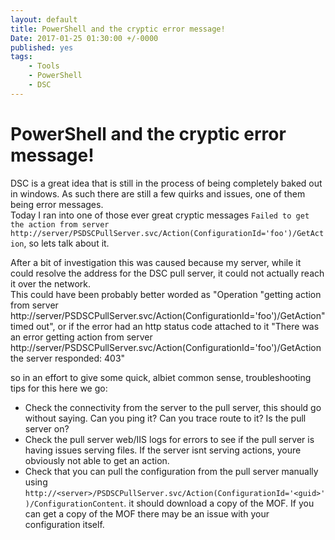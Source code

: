```yaml
---
layout: default
title: PowerShell and the cryptic error message!
Date: 2017-01-25 01:30:00 +/-0000
published: yes
tags: 
    - Tools
    - PowerShell
    - DSC
---
```


# PowerShell and the cryptic error message!

DSC is a great idea that is still in the process of being completely baked out in windows.
As such there are still a few quirks and issues, one of them being error messages.  
Today I ran into one of those ever great cryptic messages ``` Failed to get the action from server http://server/PSDSCPullServer.svc/Action(ConfigurationId='foo')/GetAction ```,
so lets talk about it.

<!--more-->

After a bit of investigation this was caused because my server, while it could resolve the address for the DSC pull server, it could not actually reach it over the network.  
This could have been probably better worded as "Operation "getting action from server http://server/PSDSCPullServer.svc/Action(ConfigurationId='foo')/GetAction" timed out",
or if the error had an http status code attached to it "There was an error getting action from server http://server/PSDSCPullServer.svc/Action(ConfigurationId='foo')/GetAction the server responded: 403"

so in an effort to give some quick, albiet common sense, troubleshooting tips for this here we go:
- Check the connectivity from the server to the pull server, this should go without saying. Can you ping it? Can you trace route to it? Is the pull server on?
- Check the pull server web/IIS logs for errors to see if the pull server is having issues serving files. If the server isnt serving actions, youre obviously not able to get an action.
- Check that you can pull the configuration from the pull server manually using ```http://<server>/PSDSCPullServer.svc/Action(ConfigurationId='<guid>')/ConfigurationContent```.
it should download a copy of the MOF. If you can get a copy of the MOF there may be an issue with your configuration itself.
